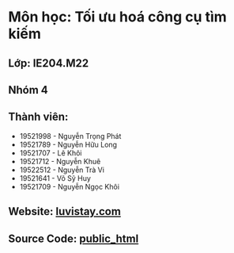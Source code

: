 # Môn học: Tối ưu hoá công cụ tìm kiếm
## Lớp: IE204.M22
## Nhóm 4
## Thành viên:
- 19521998 - Nguyễn Trọng Phát
- 19521789 - Nguyễn Hữu Long
- 19521707 - Lê Khôi
- 19521712 - Nguyễn Khuê
- 19522512 - Nguyễn Trà Vi
- 19521641 - Võ Sỹ Huy
- 19521709 - Nguyễn Ngọc Khôi

## Website: [luvistay.com](https://luvistay.com)

## Source Code: [public_html](https://drive.google.com/file/d/1-r0NK1U4SvJ4LO3DCBsKZpv01YklS5O2/view?usp=sharing)

